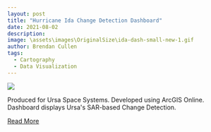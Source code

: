```yaml
---
layout: post
title: "Hurricane Ida Change Detection Dashboard"
date: 2021-08-02
description: 
image: \assets\images\OriginalSize\ida-dash-small-new-1.gif
author: Brendan Cullen
tags:
  - Cartography
  - Data Visualization
---
```

![](\assets\images\OriginalSize\ida-dash-small-new-1.gif)


Produced for Ursa Space Systems. Developed using ArcGIS Online. Dashboard displays Ursa's SAR-based Change Detection.

[Read More](https://www.linkedin.com/posts/ursa-space-systems_hurricane-ida-sar-activity-6838565298052960256-lYGU)

